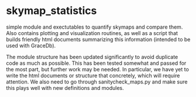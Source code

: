 # skymap_statistics
simple module and exectutables to quantify skymaps and compare them. Also contains plotting and visualization routines, as well as a script that builds friendly html documents summarizing this information (intended to be used with GraceDb).

The module structure has been updated significantly to avoid duplicate code as much as possible. This has been tested somewhat and passed for the most part, but further work may be needed. In particular, we have yet to write the html documents or structure that concretely, which will require attention. We also need to go through sanitycheck_maps.py and make sure this plays well with new definitions and modules.

